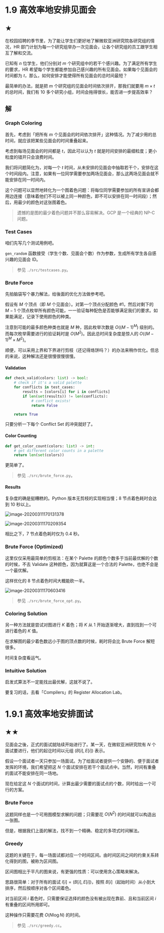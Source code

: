 # 1.9 高效率地安排见面会

## ★

在校园招聘的季节里，为了能让学生们更好地了解微软亚洲研究院各研究组的情况，HR 部门计划为每一个研究组举办一次见面会，让各个研究组的员工跟学生相互了解和交流。

已知有 $n$ 位学生，他们分别对 $m$ 个研究组中的若干个感兴趣。为了满足所有学生的要求，HR 希望每个学生都能参加自己感兴趣的所有见面会。如果每个见面会的时间都为 $t$，那么，如何安排才能使得所有见面会的总时间最短？

最简单的办法，就是把 $m$ 个研究组的见面会时间依次排开，那我们就要用 $m \times t$ 的总时间，我们有 10 多个研究小组，时间会拖得很长，能否进一步提高效率？

## 解

### Graph Coloring

首先，考虑到「把所有 $m$ 个见面会的时间依次排开」这种情况。为了减少用的总时间，就应该把某些见面会的时间重叠起来。

考虑到每场见面会的时间都是 $t$，因此可以认为 $t$ 就是时间安排的最细粒度；更小粒度的错开只会浪费时间。

我们将问题简化为，对每一个 $t$ 时间，从未安排的见面会中抽取若干个，安排在这个时间段内。注意，如果有一位同学需要参加两场见面会，那么这两场见面会就不能安排在同一时间内。

这个问题可以显然地转化为一个图着色问题：将每位同学需要参加的所有宣讲会都用边连接（意味着他们不可以被上同一种颜色，即不可以安排在同一时间段）；然后，用最少的颜色对这张图着色。

> 遗憾的是图的最少着色问题并不那么容易解决。GCP 是一个经典的 NP-C 问题。

### Test Cases

咱们先写几个测试用例吧。

`gen_random` 函数接受（学生个数、见面会个数）作为参数，生成所有学生各自感兴趣的见面会 ID。

> 参见 `./src/testcases.py`。

### Brute Force

先拍脑袋写个暴力解法，给後面的优化方法做参考吧。

假设有 $M$ 个顶点（即 $M$ 个见面会）。对第一个顶点分配颜色 #1，然后对剩下的 $M - 1$ 个顶点枚举所有颜色可能，一一验证每种配色是否能够满足我们的要求。如果能满足，记录下使用颜色的种类。

注意到可能的最多颜色种类也就是 $M$ 种，因此枚举次数是 $O((M - 1)^M)$ 级别的。而每次枚举需要进行的验证耗时是 $O(M^2)$。因此总时间复杂度是惊人的 $O((M - 1) ^ M \times M^2)$。

顺便，可以采用上界和下界进行剪枝（还记得烙饼吗？）的办法来稍作优化。但总的来说，这种解法还是很慢很慢很慢。

#### Validation

```python
def check_valid(colors: list) -> bool:
    # check if it's a valid palette
    for conflicts in test_cases:
        results = [colors[i] for i in conflicts]
        if len(set(results)) != len(conflicts):
            # conflict exists!
            return False

    return True
```

只要分析一下每个 Conflict Set 的冲突就好了。

#### Color Counting

```python
def get_color_count(colors: list) -> int:
    # get different color counts in a palette
    return len(set(colors))
```

更简单了。

> 参见 `./src/brute_force.py`。

#### Results

复杂度的确是挺糟糕的。Python 版本无剪枝的实现相当慢；8 节点着色耗时会达到 10 秒以上。

![image-20200311170131378](readme.assets/image-20200311170131378.png)

![image-20200311170209354](readme.assets/image-20200311170209354.png)

相比之下，7 节点着色耗时仅为 $0.4$ 秒。

### Brute Force (Optimized)

这里仅仅采用最简单的剪枝法：在某个 Palette 的颜色个数多于当前最优解的个数的时候，不去 Validate 这种颜色，因为就算这是一个合法的 Palette，也绝不会是一个最优解。

这样优化的 8 节点着色时间大概能砍一半。

![image-20200311170603416](readme.assets/image-20200311170603416.png)

> 参见 `./src/brute_force_opt.py`。

### Coloring Solution

另一种方法就是尝试对图进行 $K$ 着色；将 $K$ 从 1 开始逐渐增大，直到找到一个可进行着色的 $K$ 值。

在求解图的最少着色数远小于图的顶点数的时候，耗时将会比 Brute Force 解短很多。

时间复杂度看运气。

### Intuitive Solution

启发式算法不一定能找出最优解，这就不说了。

要复习的话，去看「Compilers」的 Register Allocation Lab。

# 1.9.1 高效率地安排面试

## ★★

见面会之後，正式的面试就陆续开始进行了。某一天，在微软亚洲研究院有 $N$ 个面试要进行，他们的起讫时间以元组 $(B[i], E[i])$ 表示。

假设一个面试者一天只参加一场面试。为了给面试者提供一个安静的、便于面试者发挥的环境，我们希望把这 $N$ 个面试安排在若干个面试点中。当然，时间有重叠的面试不能安排在同一场地。

现在给定这 $N$ 个面试的时间，计算出最少需要的面试点的个数，同时给出一个可行的方案。

### Brute Force

这题同样也是一个可用图模型求解的问题；只需要花 $O(N^2)$ 的时间就可以构造出一张图。

但是，根据我们上面的解法，找不到一个精确、稳定的多项式时间解法。

### Greedy

这题的关键在于，每一场面试都对应一个时间区间。由时间区间之间的约束关系转化得到的图，被称为区间图。

区间图相比于平凡的图来说，有更强的性质：可以使用贪心策略来解决。

思路很简单：对于所有的面试 $I[i] = (B[i], E[i])$，按照 $B[i]$（起始时间）从小到大排序，然后按顺序对各个区间着色。

对当前区间 $i$ 着色时，只需要保证选择的颜色没有被出现在靠前、且和当前区间 $i$ 有重叠的区间所用即可。

这种操作只需要花费 $O(N \log N)$ 的时间。

> 参见 `./src/greedy.cc`。